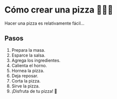 # Cómo crear una pizza 🍕👨‍🍳

Hacer una pizza es relativamente fácil...

## Pasos
1. Prepara la masa.
2. Esparce la salsa.
3. Agrega los ingredientes.
4. Calienta el horno.
5. Hornea la pizza.
6. Deja reposar.
7. Corta la pizza.
8. Sirve la pizza.
9. ¡Disfruta de tu pizza! 🍕
